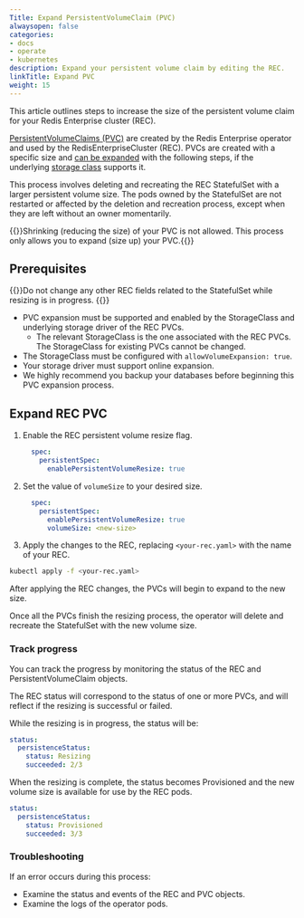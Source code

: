 ```yaml
---
Title: Expand PersistentVolumeClaim (PVC)
alwaysopen: false
categories:
- docs
- operate
- kubernetes
description: Expand your persistent volume claim by editing the REC.
linkTitle: Expand PVC
weight: 15
---
```


This article outlines steps to increase the size of the persistent volume claim for your Redis Enterprise cluster (REC).

[PersistentVolumeClaims (PVC)](https://kubernetes.io/docs/concepts/storage/persistent-volumes/#expanding-persistent-volumes-claims) are created by the Redis Enterprise operator and used by the RedisEnterpriseCluster (REC). PVCs are created with a specific size and [can be expanded](https://kubernetes.io/docs/concepts/storage/persistent-volumes/#expanding-persistent-volumes-claims) with the following steps, if the underlying [storage class](https://kubernetes.io/docs/concepts/storage/storage-classes/) supports it.

This process involves deleting and recreating the REC StatefulSet with a larger persistent volume size. The pods owned by the StatefulSet are not restarted or affected by the deletion and recreation process, except when they are left without an owner momentarily.

{{<note>}}Shrinking (reducing the size) of your PVC is not allowed. This process only allows you to expand (size up) your PVC.{{</note>}}

## Prerequisites

{{<warning>}}Do not change any other REC fields related to the StatefulSet while resizing is in progress.
{{</warning>}}

- PVC expansion must be supported and enabled by the StorageClass and underlying storage driver of the REC PVCs.
  - The relevant StorageClass is the one associated with the REC PVCs. The StorageClass for existing PVCs cannot be changed.
- The StorageClass must be configured with `allowVolumeExpansion: true`.
- Your storage driver must support online expansion.
- We highly recommend you backup your databases before beginning this PVC expansion process.

## Expand REC PVC

1. Enable the REC persistent volume resize flag.

    ```YAML
      spec:
        persistentSpec:
          enablePersistentVolumeResize: true
    ```

1. Set the value of `volumeSize` to your desired size.

    ```YAML
      spec:
        persistentSpec:
          enablePersistentVolumeResize: true
          volumeSize: <new-size>
    ```

1. Apply the changes to the REC, replacing `<your-rec.yaml>` with the name of your REC.

  ```sh
  kubectl apply -f <your-rec.yaml>
  ```

After applying the REC changes, the PVCs will begin to expand to the new size.

Once all the PVCs finish the resizing process, the operator will delete and recreate the StatefulSet with the new volume size.

### Track progress

You can track the progress by monitoring the status of the REC and PersistentVolumeClaim objects.

The REC status will correspond to the status of one or more PVCs, and will reflect if the resizing is successful or failed.

While the resizing is in progress, the status will be:

```yaml
status:
  persistenceStatus:
    status: Resizing
    succeeded: 2/3
```

When the resizing is complete, the status becomes Provisioned and the new volume size is available for use by the REC pods.

```yaml
status:
  persistenceStatus:
    status: Provisioned
    succeeded: 3/3
```

### Troubleshooting

If an error occurs during this process:

- Examine the status and events of the REC and PVC objects.
- Examine the logs of the operator pods.